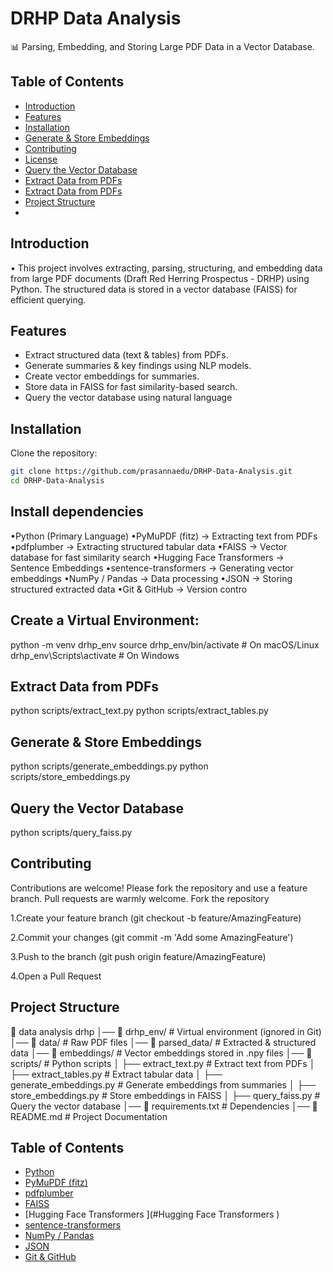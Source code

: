 # DRHP Data Analysis
📊 Parsing, Embedding, and Storing Large PDF Data in a Vector Database.

## Table of Contents
- [Introduction](#introduction)
- [Features](#features)
- [Installation](#installation)
- [Generate & Store Embeddings](#Generate&storeembeddings)
- [Contributing](#contributing)
- [License](#license)
- [Query the Vector Database](#querythevectordatabase)
- [Extract Data from PDFs](#extractdatafrompdfs)
- [Extract Data from PDFs](#extractdatafrompdfs)
- [Project Structure](#projectstructure)
- 

## Introduction
• This project involves extracting, parsing, structuring, and embedding data from large PDF documents (Draft Red Herring Prospectus - DRHP) using Python. The structured data is stored in a vector database (FAISS) for efficient querying.

## Features
- Extract structured data (text & tables) from PDFs.
- Generate summaries & key findings using NLP models.
- Create vector embeddings for summaries.
- Store data in FAISS for fast similarity-based search.
- Query the vector database using natural language

## Installation

Clone the repository:
```bash
git clone https://github.com/prasannaedu/DRHP-Data-Analysis.git
cd DRHP-Data-Analysis
```
## Install dependencies
•Python (Primary Language)
•PyMuPDF (fitz) → Extracting text from PDFs
•pdfplumber → Extracting structured tabular data
•FAISS → Vector database for fast similarity search
•Hugging Face Transformers → Sentence Embeddings
•sentence-transformers → Generating vector embeddings
•NumPy / Pandas → Data processing
•JSON → Storing structured extracted data
•Git & GitHub → Version contro

##  Create a Virtual Environment:
python -m venv drhp_env
source drhp_env/bin/activate  # On macOS/Linux
drhp_env\Scripts\activate     # On Windows


##  Extract Data from PDFs
python scripts/extract_text.py
python scripts/extract_tables.py


## Generate & Store Embeddings
python scripts/generate_embeddings.py
python scripts/store_embeddings.py

## Query the Vector Database
python scripts/query_faiss.py


## Contributing
Contributions are welcome! Please fork the repository and use a feature branch. Pull requests are warmly welcome.
Fork the repository

1.Create your feature branch (git checkout -b feature/AmazingFeature)

2.Commit your changes (git commit -m 'Add some AmazingFeature')

3.Push to the branch (git push origin feature/AmazingFeature)

4.Open a Pull Request

## Project Structure
📁 data analysis drhp
│── 📂 drhp_env/                 # Virtual environment (ignored in Git)
│── 📂 data/                      # Raw PDF files
│── 📂 parsed_data/               # Extracted & structured data
│── 📂 embeddings/                # Vector embeddings stored in .npy files
│── 📂 scripts/                   # Python scripts
│   ├── extract_text.py           # Extract text from PDFs
│   ├── extract_tables.py         # Extract tabular data
│   ├── generate_embeddings.py    # Generate embeddings from summaries
│   ├── store_embeddings.py       # Store embeddings in FAISS
│   ├── query_faiss.py            # Query the vector database
│── 📜 requirements.txt           # Dependencies
│── 📜 README.md                  # Project Documentation


## Table of Contents
- [Python](#Python)
- [PyMuPDF (fitz)](#PyMuPDF (fitz))
- [pdfplumber](#pdfplumber)
- [FAISS ](#FAISS )
- [Hugging Face Transformers ](#Hugging Face Transformers )
- [sentence-transformers](#sentence-transformers)
- [NumPy / Pandas](#NumPy/Pandas)
- [JSON](#JSON )
- [Git & GitHub  ](#Git&GitHub  )
  
